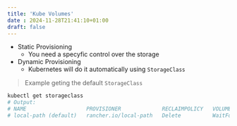 ```yaml
---
title: 'Kube Volumes'
date : 2024-11-28T21:41:10+01:00
draft: false
---
```


* Static Provisioning 
    * You need a specyfic control over the storage
* Dynamic  Provisioning 
    * Kubernetes will do it automatically using `StorageClass`

> Example geting the default `StorageClass`
```bash 
kubectl get storageclass
# Output:
# NAME                   PROVISIONER             RECLAIMPOLICY   VOLUMEBINDINGMODE      ALLOWVOLUMEEXPANSION   AGE
# local-path (default)   rancher.io/local-path   Delete          WaitForFirstConsumer   false                  22d
```
